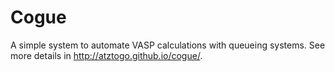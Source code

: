 Cogue
=======

A simple system to automate VASP calculations with queueing systems. See more details in  http://atztogo.github.io/cogue/.
